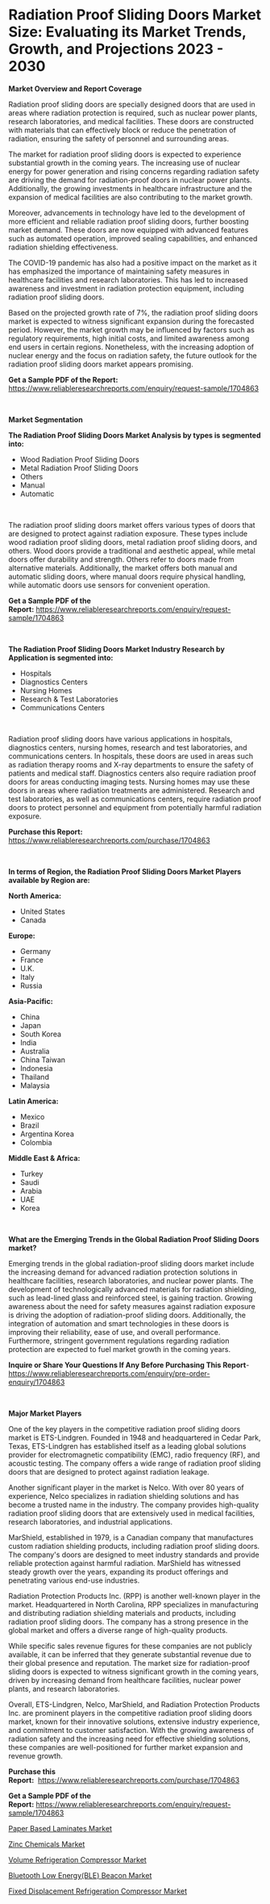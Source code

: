 <p><h1>Radiation Proof Sliding Doors Market Size: Evaluating its Market Trends, Growth, and Projections 2023 - 2030</h1></p><p><strong>Market Overview and Report Coverage</strong></p>
<p><p>Radiation proof sliding doors are specially designed doors that are used in areas where radiation protection is required, such as nuclear power plants, research laboratories, and medical facilities. These doors are constructed with materials that can effectively block or reduce the penetration of radiation, ensuring the safety of personnel and surrounding areas.</p><p>The market for radiation proof sliding doors is expected to experience substantial growth in the coming years. The increasing use of nuclear energy for power generation and rising concerns regarding radiation safety are driving the demand for radiation-proof doors in nuclear power plants. Additionally, the growing investments in healthcare infrastructure and the expansion of medical facilities are also contributing to the market growth.</p><p>Moreover, advancements in technology have led to the development of more efficient and reliable radiation proof sliding doors, further boosting market demand. These doors are now equipped with advanced features such as automated operation, improved sealing capabilities, and enhanced radiation shielding effectiveness.</p><p>The COVID-19 pandemic has also had a positive impact on the market as it has emphasized the importance of maintaining safety measures in healthcare facilities and research laboratories. This has led to increased awareness and investment in radiation protection equipment, including radiation proof sliding doors.</p><p>Based on the projected growth rate of 7%, the radiation proof sliding doors market is expected to witness significant expansion during the forecasted period. However, the market growth may be influenced by factors such as regulatory requirements, high initial costs, and limited awareness among end users in certain regions. Nonetheless, with the increasing adoption of nuclear energy and the focus on radiation safety, the future outlook for the radiation proof sliding doors market appears promising.</p></p>
<p><strong>Get a Sample PDF of the Report:</strong> <a href="https://www.reliableresearchreports.com/enquiry/request-sample/1704863">https://www.reliableresearchreports.com/enquiry/request-sample/1704863</a></p>
<p>&nbsp;</p>
<p><strong>Market Segmentation</strong></p>
<p><strong>The Radiation Proof Sliding Doors Market Analysis by types is segmented into:</strong></p>
<p><ul><li>Wood Radiation Proof Sliding Doors</li><li>Metal Radiation Proof Sliding Doors</li><li>Others</li><li>Manual</li><li>Automatic</li></ul></p>
<p>&nbsp;</p>
<p><p>The radiation proof sliding doors market offers various types of doors that are designed to protect against radiation exposure. These types include wood radiation proof sliding doors, metal radiation proof sliding doors, and others. Wood doors provide a traditional and aesthetic appeal, while metal doors offer durability and strength. Others refer to doors made from alternative materials. Additionally, the market offers both manual and automatic sliding doors, where manual doors require physical handling, while automatic doors use sensors for convenient operation.</p></p>
<p><strong>Get a Sample PDF of the Report:</strong>&nbsp;<a href="https://www.reliableresearchreports.com/enquiry/request-sample/1704863">https://www.reliableresearchreports.com/enquiry/request-sample/1704863</a></p>
<p>&nbsp;</p>
<p><strong>The Radiation Proof Sliding Doors Market Industry Research by Application is segmented into:</strong></p>
<p><ul><li>Hospitals</li><li>Diagnostics Centers</li><li>Nursing Homes</li><li>Research & Test Laboratories</li><li>Communications Centers</li></ul></p>
<p>&nbsp;</p>
<p><p>Radiation proof sliding doors have various applications in hospitals, diagnostics centers, nursing homes, research and test laboratories, and communications centers. In hospitals, these doors are used in areas such as radiation therapy rooms and X-ray departments to ensure the safety of patients and medical staff. Diagnostics centers also require radiation proof doors for areas conducting imaging tests. Nursing homes may use these doors in areas where radiation treatments are administered. Research and test laboratories, as well as communications centers, require radiation proof doors to protect personnel and equipment from potentially harmful radiation exposure.</p></p>
<p><strong>Purchase this Report:</strong>&nbsp; <a href="https://www.reliableresearchreports.com/purchase/1704863">https://www.reliableresearchreports.com/purchase/1704863</a></p>
<p>&nbsp;</p>
<p><strong>In terms of Region, the Radiation Proof Sliding Doors Market Players available by Region are:</strong></p>
<p>
    <p> <strong> North America: </strong>
        <ul>
            <li>United States</li>
            <li>Canada</li>
        </ul>
        </p> 
    <p> <strong> Europe: </strong>
        <ul>
            <li>Germany</li>
            <li>France</li>
            <li>U.K.</li>
            <li>Italy</li>
            <li>Russia</li>
        </ul>
        </p> 
    <p> <strong> Asia-Pacific: </strong>
        <ul>
            <li>China</li>
            <li>Japan</li>
            <li>South Korea</li>
            <li>India</li>
            <li>Australia</li>
            <li>China Taiwan</li>
            <li>Indonesia</li>
            <li>Thailand</li>
            <li>Malaysia</li>
        </ul>
        </p> 
    <p> <strong> Latin America: </strong>
        <ul>
            <li>Mexico</li>
            <li>Brazil</li>
            <li>Argentina Korea</li>
            <li>Colombia</li>
        </ul>
        </p> 
    <p> <strong> Middle East & Africa: </strong>
        <ul>
            <li>Turkey</li>
            <li>Saudi</li>
            <li>Arabia</li>
            <li>UAE</li>
            <li>Korea</li>
        </ul>
    </p>
    </p>
<p>&nbsp;</p>
<p><strong>What are the Emerging Trends in the Global Radiation Proof Sliding Doors market?</strong></p>
<p><p>Emerging trends in the global radiation-proof sliding doors market include the increasing demand for advanced radiation protection solutions in healthcare facilities, research laboratories, and nuclear power plants. The development of technologically advanced materials for radiation shielding, such as lead-lined glass and reinforced steel, is gaining traction. Growing awareness about the need for safety measures against radiation exposure is driving the adoption of radiation-proof sliding doors. Additionally, the integration of automation and smart technologies in these doors is improving their reliability, ease of use, and overall performance. Furthermore, stringent government regulations regarding radiation protection are expected to fuel market growth in the coming years.</p></p>
<p><strong>Inquire or Share Your Questions If Any Before Purchasing This Report</strong>- <a href="https://www.reliableresearchreports.com/enquiry/pre-order-enquiry/1704863">https://www.reliableresearchreports.com/enquiry/pre-order-enquiry/1704863</a></p>
<p>&nbsp;</p>
<p><strong>Major Market Players</strong></p>
<p><p>One of the key players in the competitive radiation proof sliding doors market is ETS-Lindgren. Founded in 1948 and headquartered in Cedar Park, Texas, ETS-Lindgren has established itself as a leading global solutions provider for electromagnetic compatibility (EMC), radio frequency (RF), and acoustic testing. The company offers a wide range of radiation proof sliding doors that are designed to protect against radiation leakage.</p><p>Another significant player in the market is Nelco. With over 80 years of experience, Nelco specializes in radiation shielding solutions and has become a trusted name in the industry. The company provides high-quality radiation proof sliding doors that are extensively used in medical facilities, research laboratories, and industrial applications.</p><p>MarShield, established in 1979, is a Canadian company that manufactures custom radiation shielding products, including radiation proof sliding doors. The company's doors are designed to meet industry standards and provide reliable protection against harmful radiation. MarShield has witnessed steady growth over the years, expanding its product offerings and penetrating various end-use industries.</p><p>Radiation Protection Products Inc. (RPP) is another well-known player in the market. Headquartered in North Carolina, RPP specializes in manufacturing and distributing radiation shielding materials and products, including radiation proof sliding doors. The company has a strong presence in the global market and offers a diverse range of high-quality products.</p><p>While specific sales revenue figures for these companies are not publicly available, it can be inferred that they generate substantial revenue due to their global presence and reputation. The market size for radiation-proof sliding doors is expected to witness significant growth in the coming years, driven by increasing demand from healthcare facilities, nuclear power plants, and research laboratories.</p><p>Overall, ETS-Lindgren, Nelco, MarShield, and Radiation Protection Products Inc. are prominent players in the competitive radiation proof sliding doors market, known for their innovative solutions, extensive industry experience, and commitment to customer satisfaction. With the growing awareness of radiation safety and the increasing need for effective shielding solutions, these companies are well-positioned for further market expansion and revenue growth.</p></p>
<p><strong>Purchase this Report:</strong>&nbsp;&nbsp;<a href="https://www.reliableresearchreports.com/purchase/1704863">https://www.reliableresearchreports.com/purchase/1704863</a></p>
<p></p>
<p><strong>Get a Sample PDF of the Report:</strong>&nbsp;<a href="https://www.reliableresearchreports.com/enquiry/request-sample/1704863">https://www.reliableresearchreports.com/enquiry/request-sample/1704863</a></p>
<p><p><a href="https://www.linkedin.com/pulse/paper-based-laminates-market-size-share-amp-trends-ndh9e/">Paper Based Laminates Market</a></p><p><a href="https://www.linkedin.com/pulse/zinc-chemicals-market-size-2023-2030-global-industrial-wjpye/">Zinc Chemicals Market</a></p><p><a href="https://medium.com/@dannyharber1978/volume-refrigeration-compressor-market-analysis-and-sze-forecasted-for-period-from-2023-to-2030-226913e7fa3c">Volume Refrigeration Compressor Market</a></p><p><a href="https://github.com/dziulagalemab/Market-Research-Report-List-1/blob/main/bluetooth-low-energyble-beacon-market.md">Bluetooth Low Energy(BLE) Beacon Market</a></p><p><a href="https://medium.com/@torreyjones2023/fixed-displacement-refrigeration-compressor-market-analysis-its-cagr-market-segmentation-and-97fc1780b912">Fixed Displacement Refrigeration Compressor Market</a></p></p>